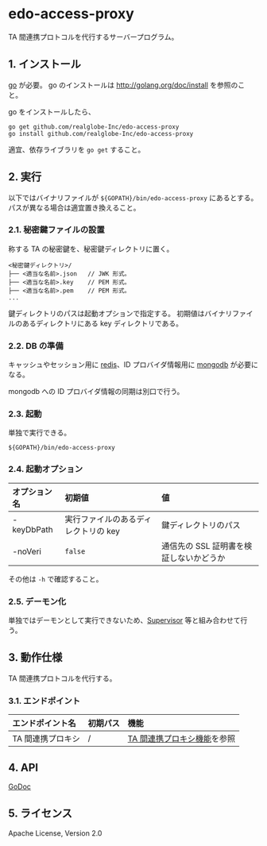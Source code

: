 <!--
Copyright 2015 realglobe, Inc.

Licensed under the Apache License, Version 2.0 (the "License");
you may not use this file except in compliance with the License.
You may obtain a copy of the License at

    http://www.apache.org/licenses/LICENSE-2.0

Unless required by applicable law or agreed to in writing, software
distributed under the License is distributed on an "AS IS" BASIS,
WITHOUT WARRANTIES OR CONDITIONS OF ANY KIND, either express or implied.
See the License for the specific language governing permissions and
limitations under the License.
-->


# edo-access-proxy

TA 間連携プロトコルを代行するサーバープログラム。


## 1. インストール

[go] が必要。
go のインストールは http://golang.org/doc/install を参照のこと。

go をインストールしたら、

```shell
go get github.com/realglobe-Inc/edo-access-proxy
go install github.com/realglobe-Inc/edo-access-proxy
```

適宜、依存ライブラリを `go get` すること。


## 2. 実行

以下ではバイナリファイルが `${GOPATH}/bin/edo-access-proxy` にあるとする。
パスが異なる場合は適宜置き換えること。


### 2.1. 秘密鍵ファイルの設置

称する TA の秘密鍵を、秘密鍵ディレクトリに置く。

```
<秘密鍵ディレクトリ>/
├── <適当な名前>.json   // JWK 形式。
├── <適当な名前>.key    // PEM 形式。
├── <適当な名前>.pem    // PEM 形式。
...
```

鍵ディレクトリのパスは起動オプションで指定する。
初期値はバイナリファイルのあるディレクトリにある key ディレクトリである。


### 2.2. DB の準備

キャッシュやセッション用に [redis]、ID プロバイダ情報用に [mongodb] が必要になる。

mongodb への ID プロバイダ情報の同期は別口で行う。


### 2.3. 起動

単独で実行できる。

```shell
${GOPATH}/bin/edo-access-proxy
```


### 2.4. 起動オプション

|オプション名|初期値|値|
|:--|:--|:--|
|-keyDbPath|実行ファイルのあるディレクトリの key|鍵ディレクトリのパス|
|-noVeri|`false`|通信先の SSL 証明書を検証しないかどうか|

その他は `-h` で確認すること。


### 2.5. デーモン化

単独ではデーモンとして実行できないため、[Supervisor] 等と組み合わせて行う。


## 3. 動作仕様

TA 間連携プロトコルを代行する。


### 3.1. エンドポイント

|エンドポイント名|初期パス|機能|
|:--|:--|:--|
|TA 間連携プロキシ|/|[TA 間連携プロキシ機能](/api/proxy)を参照|


## 4. API

[GoDoc](http://godoc.org/github.com/realglobe-Inc/edo-access-proxy)


## 5. ライセンス

Apache License, Version 2.0


<!-- 参照 -->
[Supervisor]: http://supervisord.org/
[go]: http://golang.org/
[mongodb]: https://www.mongodb.org/
[redis]: http://redis.io/
